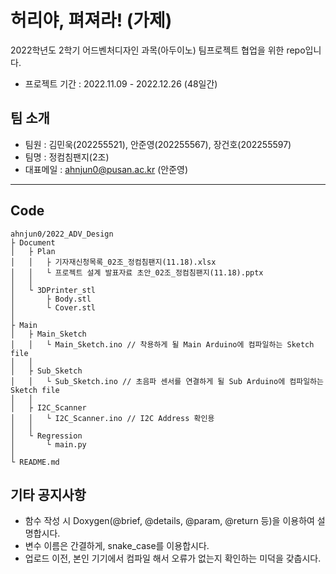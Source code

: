 # 허리야, 펴져라! (가제)

2022학년도 2학기 어드벤처디자인 과목(아두이노) 팀프로젝트 협업을 위한 repo입니다.

- 프로젝트 기간 : 2022.11.09 - 2022.12.26 (48일간)

## 팀 소개

- 팀원 : 김민욱(202255521), 안준영(202255567), 장건호(202255597)
- 팀명 : 정컴침팬지(2조)
- 대표메일 : ahnjun0@pusan.ac.kr (안준영)

---

## Code

    ahnjun0/2022_ADV_Design
    ├ Document
    │   ├ Plan
    │   │   ├ 기자재신청목록_02조_정컴침팬지(11.18).xlsx
    │   │   └ 프로젝트 설계 발표자료 초안_02조_정컴침팬지(11.18).pptx
    │   │   
    │   └ 3DPrinter_stl
    │       ├ Body.stl
    │       └ Cover.stl
    │
    ├ Main
    │   ├ Main_Sketch
    │   │   └ Main_Sketch.ino // 착용하게 될 Main Arduino에 컴파일하는 Sketch file
    │   │
    │   ├ Sub_Sketch
    │   │   └ Sub_Sketch.ino // 초음파 센서를 연결하게 될 Sub Arduino에 컴파일하는 Sketch file
    │   │
    │   ├ I2C_Scanner
    │   │   └ I2C_Scanner.ino // I2C Address 확인용
    │   │
    │   └ Regression
    │       └ main.py
    │
    └ README.md

## 기타 공지사항

- 함수 작성 시 Doxygen(@brief, @details, @param, @return 등)을 이용하여 설명합시다.
- 변수 이름은 간결하게, snake_case를 이용합시다.
- 업로드 이전, 본인 기기에서 컴파일 해서 오류가 없는지 확인하는 미덕을 갖춥시다.
